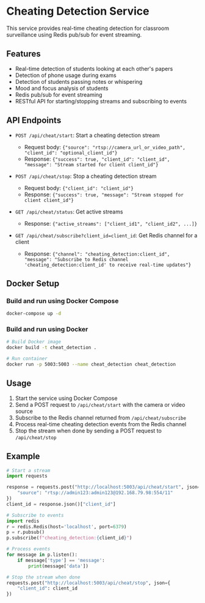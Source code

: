 # Cheating Detection Service

This service provides real-time cheating detection for classroom surveillance using Redis pub/sub for event streaming.

## Features

- Real-time detection of students looking at each other's papers
- Detection of phone usage during exams
- Detection of students passing notes or whispering
- Mood and focus analysis of students
- Redis pub/sub for event streaming
- RESTful API for starting/stopping streams and subscribing to events

## API Endpoints

- `POST /api/cheat/start`: Start a cheating detection stream
  - Request body: `{"source": "rtsp://camera_url_or_video_path", "client_id": "optional_client_id"}`
  - Response: `{"success": true, "client_id": "client_id", "message": "Stream started for client client_id"}`

- `POST /api/cheat/stop`: Stop a cheating detection stream
  - Request body: `{"client_id": "client_id"}`
  - Response: `{"success": true, "message": "Stream stopped for client client_id"}`

- `GET /api/cheat/status`: Get active streams
  - Response: `{"active_streams": ["client_id1", "client_id2", ...]}`

- `GET /api/cheat/subscribe?client_id=client_id`: Get Redis channel for a client
  - Response: `{"channel": "cheating_detection:client_id", "message": "Subscribe to Redis channel 'cheating_detection:client_id' to receive real-time updates"}`

## Docker Setup

### Build and run using Docker Compose

```bash
docker-compose up -d
```

### Build and run using Docker

```bash
# Build Docker image
docker build -t cheat_detection .

# Run container
docker run -p 5003:5003 --name cheat_detection cheat_detection
```

## Usage

1. Start the service using Docker Compose
2. Send a POST request to `/api/cheat/start` with the camera or video source
3. Subscribe to the Redis channel returned from `/api/cheat/subscribe`
4. Process real-time cheating detection events from the Redis channel
5. Stop the stream when done by sending a POST request to `/api/cheat/stop`

## Example

```python
# Start a stream
import requests

response = requests.post("http://localhost:5003/api/cheat/start", json={
    "source": "rtsp://admin123:admin123@192.168.79.98:554/11"
})
client_id = response.json()["client_id"]

# Subscribe to events
import redis
r = redis.Redis(host='localhost', port=6379)
p = r.pubsub()
p.subscribe(f"cheating_detection:{client_id}")

# Process events
for message in p.listen():
    if message['type'] == 'message':
        print(message['data'])

# Stop the stream when done
requests.post("http://localhost:5003/api/cheat/stop", json={
    "client_id": client_id
})
``` 